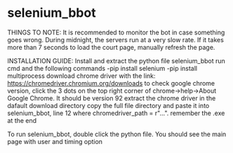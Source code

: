 # selenium_bbot
THINGS TO NOTE:
It is recommended to monitor the bot in case something goes wrong.
During midnight, the servers run at a very slow rate. If it takes more than 7 seconds to load the court page, manually refresh the page. 

INSTALLATION GUIDE:
Install and extract the python file selenium_bbot
run cmd and the following commands
  -pip install selenium
  -pip install multiprocess
download chrome driver with the link: https://chromedriver.chromium.org/downloads
to check google chrome version, click the 3 dots on the top right corner of chrome->help->About Google Chrome. It should be version 92
extract the chrome driver in the dafault download directory
copy the full file directory and paste it into selenium_bbot, line 12 where chromedriver_path = r"...". remember the .exe at the end

To run selenium_bbot, double click the python file. You should see the main page with user and timing option
